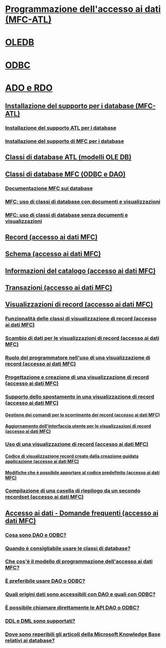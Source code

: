 # [Programmazione dell'accesso ai dati (MFC-ATL)](data-access-programming-mfc-atl.md)
# [OLEDB](oledb/toc.md)
# [ODBC](odbc/toc.md)
# [ADO e RDO](ado-rdo/toc.md)
## [Installazione del supporto per i database (MFC-ATL)](installing-database-support-mfc-atl.md)
### [Installazione del supporto ATL per i database](installing-atl-database-support.md)
### [Installazione del supporto di MFC per i database](installing-mfc-database-support.md)
## [Classi di database ATL (modelli OLE DB)](atl-database-classes-ole-db-templates.md)
## [Classi di database MFC (ODBC e DAO)](mfc-database-classes-odbc-and-dao.md)
### [Documentazione MFC sui database](mfc-database-documentation.md)
### [MFC: uso di classi di database con documenti e visualizzazioni](mfc-using-database-classes-with-documents-and-views.md)
### [MFC: uso di classi di database senza documenti e visualizzazioni](mfc-using-database-classes-without-documents-and-views.md)
## [Record (accesso ai dati MFC)](record-mfc-data-access.md)
## [Schema (accesso ai dati MFC)](schema-mfc-data-access.md)
## [Informazioni del catalogo (accesso ai dati MFC)](catalog-information-mfc-data-access.md)
## [Transazioni (accesso ai dati MFC)](transactions-mfc-data-access.md)
## [Visualizzazioni di record (accesso ai dati MFC)](record-views-mfc-data-access.md)
### [Funzionalità delle classi di visualizzazione di record (accesso ai dati MFC)](features-of-record-view-classes-mfc-data-access.md)
### [Scambio di dati per le visualizzazioni di record (accesso ai dati MFC)](data-exchange-for-record-views-mfc-data-access.md)
### [Ruolo del programmatore nell'uso di una visualizzazione di record (accesso ai dati MFC)](your-role-in-working-with-a-record-view-mfc-data-access.md)
### [Progettazione e creazione di una visualizzazione di record (accesso ai dati MFC)](designing-and-creating-a-record-view-mfc-data-access.md)
### [Supporto dello spostamento in una visualizzazione di record (accesso ai dati MFC)](supporting-navigation-in-a-record-view-mfc-data-access.md)
#### [Gestione dei comandi per lo scorrimento dei record (accesso ai dati MFC)](command-handlers-for-record-scrolling-mfc-data-access.md)
#### [Aggiornamento dell'interfaccia utente per le visualizzazioni di record (accesso ai dati MFC)](user-interface-updating-for-record-views-mfc-data-access.md)
### [Uso di una visualizzazione di record (accesso ai dati MFC)](using-a-record-view-mfc-data-access.md)
#### [Codice di visualizzazione record creato dalla creazione guidata applicazione (accesso ai dati MFC)](record-view-code-created-by-application-wizard-mfc-data-access.md)
#### [Modifiche che è possibile apportare al codice predefinito (accesso ai dati MFC)](changes-you-might-make-to-the-default-code-mfc-data-access.md)
### [Compilazione di una casella di riepilogo da un secondo recordset (accesso ai dati MFC)](filling-a-list-box-from-a-second-recordset-mfc-data-access.md)
## [Accesso ai dati - Domande frequenti (accesso ai dati MFC)](data-access-frequently-asked-questions-mfc-data-access.md)
### [Cosa sono DAO e ODBC?](what-are-dao-and-odbc-q.md)
### [Quando è consigliabile usare le classi di database?](when-should-i-use-the-database-classes-q.md)
### [Che cos'è il modello di programmazione dell'accesso ai dati MFC?](what-is-the-mfc-database-programming-model-q.md)
### [È preferibile usare DAO o ODBC?](should-i-use-dao-or-odbc-q.md)
### [Quali origini dati sono accessibili con DAO e quali con ODBC?](what-data-sources-can-i-access-with-dao-and-odbc-q.md)
### [È possibile chiamare direttamente le API DAO o ODBC?](can-i-call-dao-or-odbc-directly-q.md)
### [DDL e DML sono supportati?](are-ddl-and-dml-supported-q.md)
### [Dove sono reperibili gli articoli della Microsoft Knowledge Base relativi ai database?](where-can-i-find-microsoft-knowledge-base-articles-on-database-topics-q.md)
